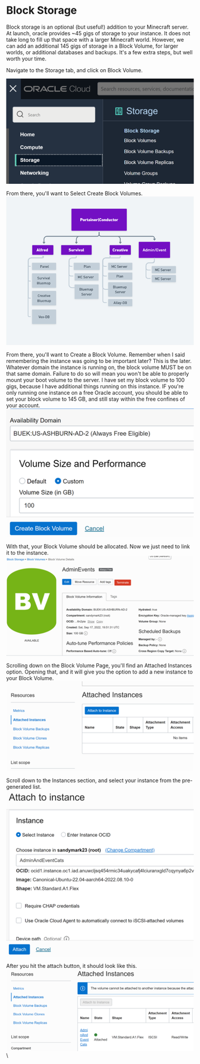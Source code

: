 # Block Storage

Block storage is an optional (but useful!) addition to your Minecraft server. At launch, oracle provides \~45 gigs of storage to your instance. It does not take long to fill up that space with a larger Minecraft world. However, we can add an additional 145 gigs of storage in a Block Volume, for larger worlds, or additional databases and backups. It's a few extra steps, but well worth your time.&#x20;

Navigate to the Storage tab, and click on Block Volume.&#x20;

![](<../../.gitbook/assets/image (12).png>)

From there, you'll want to Select Create Block Volumes.\
![](<../../.gitbook/assets/image (1) (1).png>)

From there, you'll want to Create a Block Volume. Remember when I said remembering the instance was going to be important later? This is the later. Whatever domain the instance is running on, the block volume MUST be on that same domain. Failure to do so will mean you won't be able to properly mount your boot volume to the server. I have set my block volume to 100 gigs, because I have additional things running on this instance. IF you're only running one instance on a free Oracle account, you should be able to set your block volume to 145 GB, and still stay within the free confines of your account. \
![](<../../.gitbook/assets/image (10) (1).png>)

With that, your Block Volume should be allocated. Now we just need to link it to the instance.\
![](<../../.gitbook/assets/image (6) (1).png>)

Scrolling down on the Block Volume Page, you'll find an Attached Instances option. Opening that, and it will give you the option to add a new instance to your Block Volume. \
![](<../../.gitbook/assets/image (1) (3).png>)

Scroll down to the Instances section, and select your instance from the pre-generated list. \
![](<../../.gitbook/assets/image (9) (1).png>)

After you hit the attach button, it should look like this.\
![](<../../.gitbook/assets/image (2) (2).png>)\
